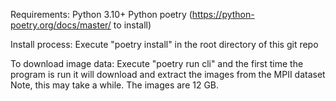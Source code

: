 Requirements:
Python 3.10+
Python poetry (https://python-poetry.org/docs/master/ to install)

Install process:
Execute "poetry install" in the root directory of this git repo

To download image data:
Execute "poetry run cli" and the first time the program is run it will download and extract the images from the MPII dataset
Note, this may take a while. The images are 12 GB.
